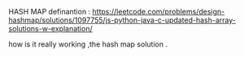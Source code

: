 HASH MAP definantion : https://leetcode.com/problems/design-hashmap/solutions/1097755/js-python-java-c-updated-hash-array-solutions-w-explanation/

how is it really working ,the hash map solution .
